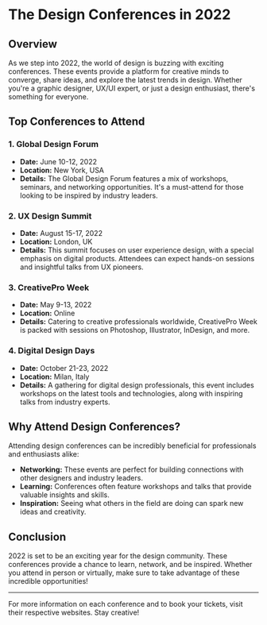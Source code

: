# The Design Conferences in 2022

## Overview

As we step into 2022, the world of design is buzzing with exciting conferences. These events provide a platform for creative minds to converge, share ideas, and explore the latest trends in design. Whether you're a graphic designer, UX/UI expert, or just a design enthusiast, there's something for everyone.

## Top Conferences to Attend

### 1. Global Design Forum
- **Date:** June 10-12, 2022
- **Location:** New York, USA
- **Details:** The Global Design Forum features a mix of workshops, seminars, and networking opportunities. It's a must-attend for those looking to be inspired by industry leaders.

### 2. UX Design Summit
- **Date:** August 15-17, 2022
- **Location:** London, UK
- **Details:** This summit focuses on user experience design, with a special emphasis on digital products. Attendees can expect hands-on sessions and insightful talks from UX pioneers.

### 3. CreativePro Week
- **Date:** May 9-13, 2022
- **Location:** Online
- **Details:** Catering to creative professionals worldwide, CreativePro Week is packed with sessions on Photoshop, Illustrator, InDesign, and more.

### 4. Digital Design Days
- **Date:** October 21-23, 2022
- **Location:** Milan, Italy
- **Details:** A gathering for digital design professionals, this event includes workshops on the latest tools and technologies, along with inspiring talks from industry experts.

## Why Attend Design Conferences?

Attending design conferences can be incredibly beneficial for professionals and enthusiasts alike:

- **Networking:** These events are perfect for building connections with other designers and industry leaders.
- **Learning:** Conferences often feature workshops and talks that provide valuable insights and skills.
- **Inspiration:** Seeing what others in the field are doing can spark new ideas and creativity.

## Conclusion

2022 is set to be an exciting year for the design community. These conferences provide a chance to learn, network, and be inspired. Whether you attend in person or virtually, make sure to take advantage of these incredible opportunities!

---

For more information on each conference and to book your tickets, visit their respective websites. Stay creative!

